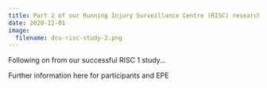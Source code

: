 ```yaml
---
title: Part 2 of our Running Injury Surveillance Centre (RISC) research launched !
date: 2020-12-01
image:
  filename: dcu-risc-study-2.png
---
```

Following on from our successful RISC 1 study...

<!--more-->

Further information here for participants and EPE